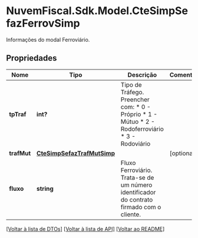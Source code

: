 # NuvemFiscal.Sdk.Model.CteSimpSefazFerrovSimp
Informações do modal Ferroviário.

## Propriedades

Nome | Tipo | Descrição | Comentários
------------ | ------------- | ------------- | -------------
**tpTraf** | **int?** | Tipo de Tráfego.  Preencher com:  * 0 - Próprio  * 1 - Mútuo  * 2 - Rodoferroviário  * 3 - Rodoviário | 
**trafMut** | [**CteSimpSefazTrafMutSimp**](CteSimpSefazTrafMutSimp.md) |  | [optional] 
**fluxo** | **string** | Fluxo Ferroviário.  Trata-se de um número identificador do contrato firmado com o cliente. | 

[[Voltar à lista de DTOs]](../README.md#documentation-for-models) [[Voltar à lista de API]](../README.md#documentation-for-api-endpoints) [[Voltar ao README]](../README.md)

